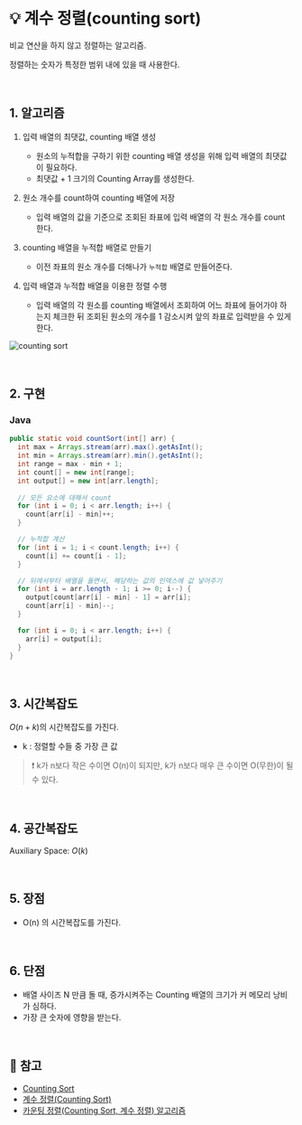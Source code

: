 # 💡 계수 정렬(counting sort)

비교 연산을 하지 않고 정렬하는 알고리즘.

정렬하는 숫자가 특정한 범위 내에 있을 때 사용한다.

<br/>

## 1. 알고리즘
1. 입력 배열의 최댓값, counting 배열 생성  
    - 원소의 누적합을 구하기 위한 counting 배열  생성을 위해 입력 배열의 최댓값이 필요하다. 
    - 최댓값 + 1 크기의 Counting Array를 생성한다.

2. 원소 개수를 count하여 counting 배열에 저장
    - 입력 배열의 값을 기준으로 조회된 좌표에 입력 배열의 각 원소 개수를 count 한다.

3. counting 배열을 누적합 배열로 만들기
    - 이전 좌표의 원소 개수를 더해나가 `누적합` 배열로 만들어준다.

4. 입력 배열과 누적합 배열을 이용한 정렬 수행
    - 입력 배열의 각 원소를 counting 배열에서 조회하여 어느 좌표에 들어가야 하는지 체크한 뒤 조회된 원소의 개수를 1 감소시켜 앞의 좌표로 입력받을 수 있게 한다.

![counting sort](https://user-images.githubusercontent.com/75151848/193446619-42ee17b3-11c9-43cc-8269-0de86b686822.gif)


<br/>

## 2. 구현
### Java
```java
public static void countSort(int[] arr) {
  int max = Arrays.stream(arr).max().getAsInt();
  int min = Arrays.stream(arr).min().getAsInt();
  int range = max - min + 1;
  int count[] = new int[range];
  int output[] = new int[arr.length];
  
  // 모든 요소에 대해서 count
  for (int i = 0; i < arr.length; i++) {
    count[arr[i] - min]++;
  }

  // 누적합 계산
  for (int i = 1; i < count.length; i++) {
    count[i] += count[i - 1];
  }

  // 뒤에서부터 배열을 돌면서, 해당하는 값의 인덱스에 값 넣어주기
  for (int i = arr.length - 1; i >= 0; i--) {
    output[count[arr[i] - min] - 1] = arr[i];
    count[arr[i] - min]--;
  }

  for (int i = 0; i < arr.length; i++) {
    arr[i] = output[i];
  }
}
```
<br/>

## 3. 시간복잡도

$O(n+k)$의 시간복잡도를 가진다.
- k : 정렬할 수들 중 가장 큰 값

> ❗️ k가 n보다 작은 수이면 O(n)이 되지만, k가 n보다 매우 큰 수이면 O(무한)이 될 수 있다.

<br/>

## 4. 공간복잡도

Auxiliary Space: $O(k)$

<br/>

## 5. 장점

- O(n) 의 시간복잡도를 가진다.

<br/>

## 6. 단점

- 배열 사이즈 N 만큼 돌 때, 증가시켜주는 Counting 배열의 크기가 커 메모리 낭비가 심하다.
- 가장 큰 숫자에 영향을 받는다.


<br/>

## 🔖 참고
- [Counting Sort](https://www.geeksforgeeks.org/counting-sort/?ref=lbp)
- [계수 정렬(Counting Sort)](https://gyoogle.dev/blog/algorithm/Counting%20Sort.html)
- [카운팅 정렬(Counting Sort, 계수 정렬) 알고리즘](https://8iggy.tistory.com/123)
